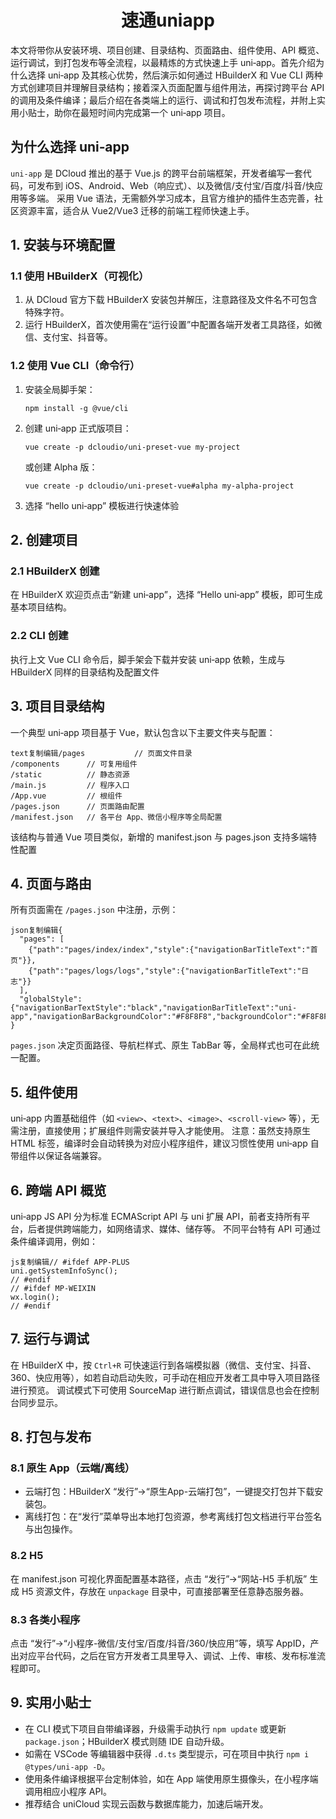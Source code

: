 <h1 align="center" id="速通uniapp">速通uniapp</h1>

本文将带你从安装环境、项目创建、目录结构、页面路由、组件使用、API 概览、运行调试，到打包发布等全流程，以最精炼的方式快速上手 uni‑app。首先介绍为什么选择 uni‑app 及其核心优势，然后演示如何通过 HBuilderX 和 Vue CLI 两种方式创建项目并理解目录结构；接着深入页面配置与组件用法，再探讨跨平台 API 的调用及条件编译；最后介绍在各类端上的运行、调试和打包发布流程，并附上实用小贴士，助你在最短时间内完成第一个 uni‑app 项目。



## 为什么选择 uni‑app

`uni‑app` 是 DCloud 推出的基于 Vue.js 的跨平台前端框架，开发者编写一套代码，可发布到 iOS、Android、Web（响应式）、以及微信/支付宝/百度/抖音/快应用等多端。
 采用 Vue 语法，无需额外学习成本，且官方维护的插件生态完善，社区资源丰富，适合从 Vue2/Vue3 迁移的前端工程师快速上手。



## 1. 安装与环境配置

### 1.1 使用 HBuilderX（可视化）

1. 从 DCloud 官方下载 HBuilderX 安装包并解压，注意路径及文件名不可包含特殊字符。
2. 运行 HBuilderX，首次使用需在“运行设置”中配置各端开发者工具路径，如微信、支付宝、抖音等。

### 1.2 使用 Vue CLI（命令行）

1. 安装全局脚手架：

   ```
   npm install -g @vue/cli
   ```

2. 创建 uni‑app 正式版项目：

   ```
   vue create -p dcloudio/uni-preset-vue my-project
   ```

   或创建 Alpha 版：

   ```
   vue create -p dcloudio/uni-preset-vue#alpha my-alpha-project
   ```

3. 选择 “hello uni‑app” 模板进行快速体验



## 2. 创建项目

### 2.1 HBuilderX 创建

在 HBuilderX 欢迎页点击“新建 uni‑app”，选择 “Hello uni‑app” 模板，即可生成基本项目结构。

### 2.2 CLI 创建

执行上文 Vue CLI 命令后，脚手架会下载并安装 uni‑app 依赖，生成与 HBuilderX 同样的目录结构及配置文件



## 3. 项目目录结构

一个典型 uni‑app 项目基于 Vue，默认包含以下主要文件夹与配置：

```
text复制编辑/pages           // 页面文件目录
/components      // 可复用组件
/static          // 静态资源
/main.js         // 程序入口
/App.vue         // 根组件
/pages.json      // 页面路由配置
/manifest.json   // 各平台 App、微信小程序等全局配置
```

该结构与普通 Vue 项目类似，新增的 manifest.json 与 pages.json 支持多端特性配置



## 4. 页面与路由

所有页面需在 `/pages.json` 中注册，示例：

```
json复制编辑{
  "pages": [
    {"path":"pages/index/index","style":{"navigationBarTitleText":"首页"}},
    {"path":"pages/logs/logs","style":{"navigationBarTitleText":"日志"}}
  ],
  "globalStyle":{"navigationBarTextStyle":"black","navigationBarTitleText":"uni-app","navigationBarBackgroundColor":"#F8F8F8","backgroundColor":"#F8F8F8"}
}
```

`pages.json` 决定页面路径、导航栏样式、原生 TabBar 等，全局样式也可在此统一配置。



## 5. 组件使用

uni‑app 内置基础组件（如 `<view>`、`<text>`、`<image>`、`<scroll-view>` 等），无需注册，直接使用；扩展组件则需安装并导入才能使用。
 注意：虽然支持原生 HTML 标签，编译时会自动转换为对应小程序组件，建议习惯性使用 uni‑app 自带组件以保证各端兼容。



## 6. 跨端 API 概览

uni‑app JS API 分为标准 ECMAScript API 与 uni 扩展 API，前者支持所有平台，后者提供跨端能力，如网络请求、媒体、储存等。
 不同平台特有 API 可通过条件编译调用，例如：

```
js复制编辑// #ifdef APP-PLUS
uni.getSystemInfoSync();
// #endif
// #ifdef MP-WEIXIN
wx.login();
// #endif
```



## 7. 运行与调试

在 HBuilderX 中，按 `Ctrl+R` 可快速运行到各端模拟器（微信、支付宝、抖音、360、快应用等），如若自动启动失败，可手动在相应开发者工具中导入项目路径进行预览。
 调试模式下可使用 SourceMap 进行断点调试，错误信息也会在控制台同步显示。



## 8. 打包与发布

### 8.1 原生 App（云端/离线）

- 云端打包：HBuilderX “发行”→“原生App-云端打包”，一键提交打包并下载安装包。
- 离线打包：在“发行”菜单导出本地打包资源，参考离线打包文档进行平台签名与出包操作。

### 8.2 H5

在 manifest.json 可视化界面配置基本路径，点击 “发行”→“网站-H5 手机版” 生成 H5 资源文件，存放在 `unpackage` 目录中，可直接部署至任意静态服务器。

### 8.3 各类小程序

点击 “发行”→“小程序-微信/支付宝/百度/抖音/360/快应用”等，填写 AppID，产出对应平台代码，之后在官方开发者工具里导入、调试、上传、审核、发布标准流程即可。



## 9. 实用小贴士

- 在 CLI 模式下项目自带编译器，升级需手动执行 `npm update` 或更新 `package.json`；HBuilderX 模式则随 IDE 自动升级。
- 如需在 VSCode 等编辑器中获得 `.d.ts` 类型提示，可在项目中执行 `npm i @types/uni-app -D`。
- 使用条件编译根据平台定制体验，如在 App 端使用原生摄像头，在小程序端调用相应小程序 API。
- 推荐结合 uniCloud 实现云函数与数据库能力，加速后端开发。